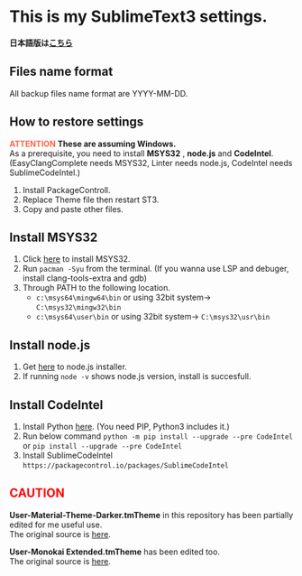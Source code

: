 # This is my SublimeText3 settings.

__日本語版は[こちら](/README.jp.md)__

Files name format
-------------------------
All backup files name format are YYYY-MM-DD.

How to restore settings
-------------------------
<font color="Tomato">__ATTENTION__</font> __These are assuming Windows.__  
As a prerequisite, you need to install __MSYS32__ , __node.js__ and __CodeIntel__.  
(EasyClangComplete needs MSYS32, Linter needs node.js, CodeIntel needs SublimeCodeIntel.)

1. Install PackageControll.
2. Replace Theme file then restart ST3.
3. Copy and paste other files.

Install MSYS32
-------------------------

1. Click [here](https://www.msys2.org/) to install MSYS32.
2. Run ``pacman -Syu`` from the terminal. (If you wanna use LSP and debuger, install clang-tools-extra and gdb)
3. Through PATH to the following location.
	* ``c:\msys64\mingw64\bin`` or using 32bit system-> ``C:\msys32\mingw32\bin``
	* ``c:\msys64\user\bin`` or using 32bit system-> ``C:\msys32\usr\bin``

Install node.js
----------------------
1. Get [here](https://nodejs.org/) to node.js installer.
2. If running ``node -v`` shows node.js version, install is succesfull.

Install CodeIntel
----------------------
1. Install Python [here](https://www.python.org/). (You need PIP, Python3 includes it.)
2. Run below command ``python -m pip install --upgrade --pre CodeIntel`` or ``pip install --upgrade --pre CodeIntel``
3. Install SublimeCodeIntel ``https://packagecontrol.io/packages/SublimeCodeIntel``

<font color="Red">CAUTION</font>
---------------------------
__User-Material-Theme-Darker.tmTheme__ in this repository has been partially edited for me useful use.  
The original source is [here](https://packagecontrol.io/packages/Material%20Theme).

__User-Monokai Extended.tmTheme__ has been edited too.  
The original source is [here](https://packagecontrol.io/packages/Monokai%20Extended).